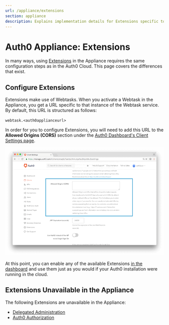 ```yaml
---
url: /appliance/extensions
section: appliance
description: Explains implementation details for Extensions specific to the Auth0 Appliance.
---
```


# Auth0 Appliance: Extensions

In many ways, using [Extensions](/extensions) in the Appliance requires the same configuration steps as in the Auth0 Cloud. This page covers the differences that exist.

## Configure Extensions

Extensions make use of Webtasks. When you activate a Webtask in the Appliance, you get a URL specific to that instance of the Webtask service. By default, this URL is structured as follows:

`webtask.<auth0applianceurl>`

In order for you to configure Extensions, you will need to add this URL to the **Allowed Origins (CORS)** section under the [Auth0 Dashboard's Client Settings page](${manage_url}/#/clients).

![Allowed Origins Section of Client Settings](/media/articles/appliance/allowed-origins.png)

At this point, you can enable any of the available Extensions [in the dashboard](${manage_url}/#/extensions) and use them just as you would if your Auth0 installation were running in the cloud.

## Extensions Unavailable in the Appliance

The following Extensions are unavailable in the Appliance:

* [Delegated Administration](/extensions/delegated-admin)
* [Auth0 Authorization](/extensions/authorization-extension)
